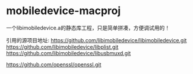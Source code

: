 # mobiledevice-macproj

一个libimobiledevice.a的静态库工程，只是简单拼凑，方便调试用的！

引用的源项目地址:
https://github.com/libimobiledevice/libimobiledevice.git
https://github.com/libimobiledevice/libplist.git
https://github.com/libimobiledevice/libusbmuxd.git

https://github.com/openssl/openssl.git
